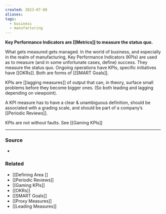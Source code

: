 ```yaml
---
created: 2023-07-08
aliases: 
tags:
  - business
  - manufacturing
---
```

**Key Performance Indicators are [[Metrics]] to measure the status quo.**

What gets measured gets managed. In the world of business, and especially in the realm of manufacturing, Key Performance Indicators (KPIs) are used as to measure (and in some unfortunate cases, define) success. They measure the status quo. Ongoing operations have KPIs, specific initiatives have [[OKRs]]. Both are forms of [[SMART Goals]].

KPIs are [[lagging measures]] of output that can, in theory, surface small problems before they become bigger ones. (So both leading and lagging depending on viewpoint).

A KPI measure has to have a clear & unambiguous definition, should be associated with a grading scale, and should be part of a company’s [[Periodic Reviews]].

KPIs are not without faults. See [[Gaming KPIs]] 

---

### Source
- 

### Related
- [[Defining Area ]]
- [[Periodic Reviews]]
- [[Gaming KPIs]]
- [[OKRs]]
- [[SMART Goals]]
- [[Proxy Measures]] 
- [[Leading Measures]]